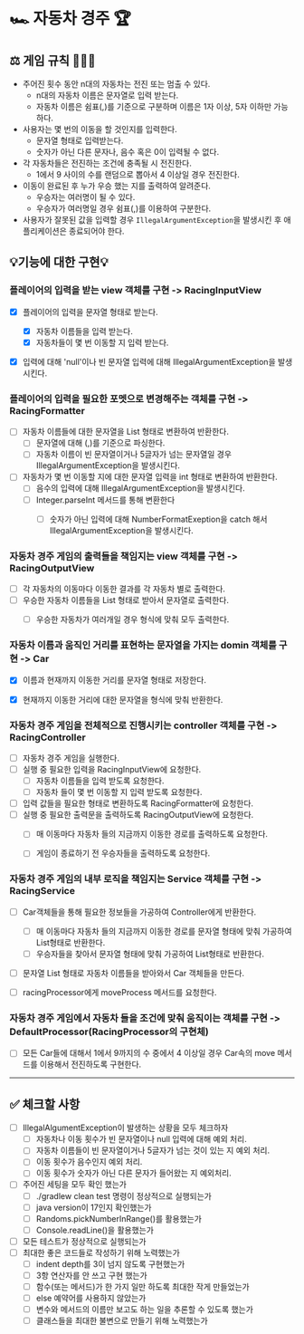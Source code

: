 # 🏎️ 자동차 경주 🏆

## ⚖️ 게임 규칙 🧑🏻‍⚖️

- 주어진 횟수 동안 n대의 자동차는 전진 또는 멈출 수 있다.
    - n대의 자동차 이름은 문자열로 입력 받는다.
    - 자동차 이름은 쉼표(,)를 기준으로 구분하며 이름은 1자 이상, 5자 이하만 가능하다.
- 사용자는 몇 번의 이동을 할 것인지를 입력한다.
    - 문자열 형태로 입력받는다.
    - 숫자가 아닌 다른 문자나, 음수 혹은 0이 입력될 수 없다.
- 각 자동차들은 전진하는 조건에 충족될 시 전진한다.
    - 1에서 9 사이의 수를 랜덤으로 뽑아서 4 이상일 경우 전진한다.
- 이동이 완료된 후 누가 우승 했는 지를 출력하여 알려준다.
    - 우승자는 여러명이 될 수 있다.
    - 우승자가 여러명일 경우 쉼표(,)를 이용하여 구분한다.
- 사용자가 잘못된 값을 입력할 경우 `IllegalArgumentException`을 발생시킨 후 애플리케이션은 종료되어야 한다.


## 💡기능에 대한 구현💡

### 플레이어의 입력을 받는 view 객체를 구현 -> RacingInputView

- [x] 플레이어의 입력을 문자열 형태로 받는다.
    - [x] 자동차 이름들을 입력 받는다.
    - [x] 자동차들이 몇 번 이동할 지 입력 받는다.
- [x] 입력에 대해 'null'이나 빈 문자열 입력에 대해 IllegalArgumentException을 발생시킨다.


### 플레이어의 입력을 필요한 포멧으로 변경해주는 객체를 구현 -> RacingFormatter

- [ ] 자동차 이름들에 대한 문자열을 List 형태로 변환하여 반환한다.
    - [ ] 문자열에 대해 (,)를 기준으로 파싱한다.
    - [ ] 자동차 이름이 빈 문자열이거나 5글자가 넘는 문자열일 경우 IllegalArgumentException을 발생시킨다.
- [ ] 자동차가 몇 번 이동할 지에 대한 문자열 입력을 int 형태로 변환하여 반환한다.
    - [ ] 음수의 입력에 대해 IllegalArgumentException을 발생시킨다.
    - [ ] Integer.parseInt 메서드를 통해 변환한다
        - [ ] 숫자가 아닌 입력에 대해 NumberFormatExeption을 catch 해서 IllegalArgumentException을 발생시킨다.


### 자동차 경주 게임의 출력들을 책임지는 view 객체를 구현 -> RacingOutputView

- [ ] 각 자동차의 이동마다 이동한 결과를 각 자동차 별로 출력한다.
- [ ] 우승한 자동차 이름들을 List 형태로 받아서 문자열로 출력한다.
    - [ ] 우승한 자동차가 여러개일 경우 형식에 맞춰 모두 출력한다.


### 자동차 이름과 움직인 거리를 표현하는 문자열을 가지는 domin 객체를 구현 -> Car

- [x] 이름과 현재까지 이동한 거리를 문자열 형태로 저장한다.
- [x] 현재까지 이동한 거리에 대한 문자열을 형식에 맞춰 반환한다.


### 자동차 경주 게임을 전체적으로 진행시키는 controller 객체를 구현 -> RacingController

- [ ] 자동차 경주 게임을 실행한다.
- [ ] 실행 중 필요한 입력을 RacingInputView에 요청한다.
    - [ ] 자동차 이름들을 입력 받도록 요청한다.
    - [ ] 자동차 들이 몇 번 이동할 지 입력 받도록 요청한다.
- [ ] 입력 값들을 필요한 형태로 변환하도록 RacingFormatter에 요청한다.
- [ ] 실행 중 필요한 출력문을 출력하도록 RacingOutputView에 요청한다.
    - [ ] 매 이동마다 자동차 들의 지금까지 이동한 경로를 출력하도록 요청한다.
    - [ ] 게임이 종료하기 전 우승자들을 출력하도록 요청한다.


### 자동차 경주 게임의 내부 로직을 책임지는 Service 객체를 구현 -> RacingService

- [ ] Car객체들을 통해 필요한 정보들을 가공하여 Controller에게 반환한다.
    - [ ] 매 이동마다 자동차 들의 지금까지 이동한 경로를 문자열 형태에 맞춰 가공하여 List형태로 반환한다.
    - [ ] 우승자들을 찾아서 문자열 형태에 맞춰 가공하여 List형태로 반환한다.
- [ ] 문자열 List 형태로 자동차 이름들을 받아와서 Car 객체들을 만든다.
- [ ] racingProcessor에게 moveProcess 메서드를 요청한다.


### 자동차 경주 게임에서 자동차 들을 조건에 맞춰 움직이는 객체를 구현 -> DefaultProcessor(RacingProcessor의 구현체)

- [ ] 모든 Car들에 대해서 1에서 9까지의 수 중에서 4 이상일 경우 Car속의 move 메서드를 이용해서 전진하도록 구현한다.


---------------------------------------------

## ✅ 체크할 사항

- [ ] IllegalAlgumentException이 발생하는 상황을 모두 체크하자
    - [ ] 자동차나 이동 횟수가 빈 문자열이나 null 입력에 대해 예외 처리.
    - [ ] 자동차 이름들이 빈 문자열이거나 5글자가 넘는 것이 있는 지 예외 처리.
    - [ ] 이동 횟수가 음수인지 예외 처리.
    - [ ] 이동 횟수가 숫자가 아닌 다른 문자가 들어왔는 지 예외처리.
- [ ] 주어진 세팅을 모두 확인 했는가
    - [ ] ./gradlew clean test 명령이 정상적으로 실행되는가
    - [ ] java version이 17인지 확인했는가
    - [ ] Randoms.pickNumberInRange()를 활용했는가
    - [ ] Console.readLine()을 활용했는가
- [ ] 모든 테스트가 정상적으로 실행되는가
- [ ] 최대한 좋은 코드들로 작성하기 위해 노력했는가
    - [ ] indent depth를 3이 넘지 않도록 구현했는가
    - [ ] 3항 연산자를 안 쓰고 구현 했는가
    - [ ] 함수(또는 메서드)가 한 가지 일만 하도록 최대한 작게 만들었는가
    - [ ] else 예약어를 사용하지 않았는가
    - [ ] 변수와 메서드의 이름만 보고도 하는 일을 추론할 수 있도록 했는가
    - [ ] 클래스들을 최대한 불변으로 만들기 위해 노력했는가